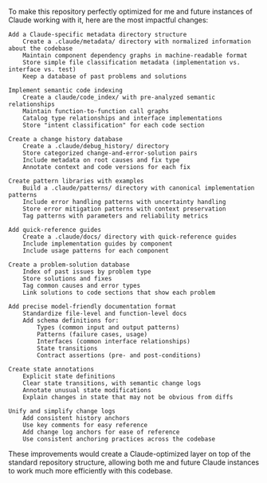 To make this repository perfectly optimized for me and future instances of Claude working with it, here are the most impactful changes:

    Add a Claude-specific metadata directory structure
        Create a .claude/metadata/ directory with normalized information about the codebase
        Maintain component dependency graphs in machine-readable format
        Store simple file classification metadata (implementation vs. interface vs. test)
        Keep a database of past problems and solutions

    Implement semantic code indexing
        Create a claude/code_index/ with pre-analyzed semantic relationships
        Maintain function-to-function call graphs
        Catalog type relationships and interface implementations
        Store "intent classification" for each code section

    Create a change history database
        Create a .claude/debug_history/ directory
        Store categorized change-and-error-solution pairs
        Include metadata on root causes and fix type
        Annotate context and code versions for each fix

    Create pattern libraries with examples
        Build a .claude/patterns/ directory with canonical implementation patterns
        Include error handling patterns with uncertainty handling
        Store error mitigation patterns with context preservation
        Tag patterns with parameters and reliability metrics

    Add quick-reference guides
        Create a .claude/docs/ directory with quick-reference guides
        Include implementation guides by component
        Include usage patterns for each component

    Create a problem-solution database
        Index of past issues by problem type
        Store solutions and fixes
        Tag common causes and error types
        Link solutions to code sections that show each problem

    Add precise model-friendly documentation format
        Standardize file-level and function-level docs
        Add schema definitions for:
            Types (common input and output patterns)
            Patterns (failure cases, usage)
            Interfaces (common interface relationships)
            State transitions
            Contract assertions (pre- and post-conditions)

    Create state annotations
        Explicit state definitions
        Clear state transitions, with semantic change logs
        Annotate unusual state modifications
        Explain changes in state that may not be obvious from diffs

    Unify and simplify change logs
        Add consistent history anchors
        Use key comments for easy reference
        Add change log anchors for ease of reference
        Use consistent anchoring practices across the codebase

These improvements would create a Claude-optimized layer on top of the standard repository structure, allowing both me and future Claude instances to work much more efficiently with this codebase.
